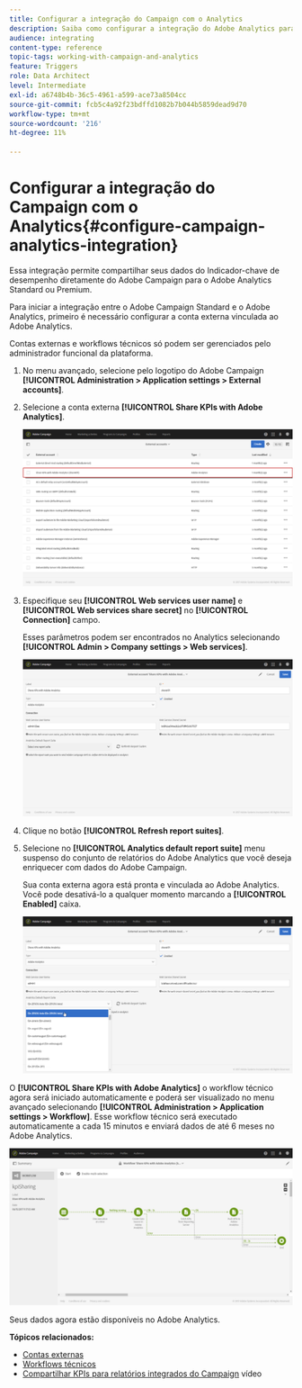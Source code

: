 ```yaml
---
title: Configurar a integração do Campaign com o Analytics
description: Saiba como configurar a integração do Adobe Analytics para começar a medir o sucesso de seus deliveries de email.
audience: integrating
content-type: reference
topic-tags: working-with-campaign-and-analytics
feature: Triggers
role: Data Architect
level: Intermediate
exl-id: a6748b4b-36c5-4961-a599-ace73a8504cc
source-git-commit: fcb5c4a92f23bdffd1082b7b044b5859dead9d70
workflow-type: tm+mt
source-wordcount: '216'
ht-degree: 11%

---
```


# Configurar a integração do Campaign com o Analytics{#configure-campaign-analytics-integration}

Essa integração permite compartilhar seus dados do Indicador-chave de desempenho diretamente do Adobe Campaign para o Adobe Analytics Standard ou Premium.

Para iniciar a integração entre o Adobe Campaign Standard e o Adobe Analytics, primeiro é necessário configurar a conta externa vinculada ao Adobe Analytics.

Contas externas e workflows técnicos só podem ser gerenciados pelo administrador funcional da plataforma.

1. No menu avançado, selecione pelo logotipo do Adobe Campaign **[!UICONTROL Administration > Application settings > External accounts]**.
1. Selecione a conta externa **[!UICONTROL Share KPIs with Adobe Analytics]**.

   ![](assets/analytics_2.png)

1. Especifique seu **[!UICONTROL Web services user name]** e **[!UICONTROL Web services share secret]** no **[!UICONTROL Connection]** campo.

   Esses parâmetros podem ser encontrados no Analytics selecionando **[!UICONTROL Admin > Company settings > Web services]**.

   ![](assets/analytics_1.png)

1. Clique no botão **[!UICONTROL Refresh report suites]**.
1. Selecione no **[!UICONTROL Analytics default report suite]** menu suspenso do conjunto de relatórios do Adobe Analytics que você deseja enriquecer com dados do Adobe Campaign.

   Sua conta externa agora está pronta e vinculada ao Adobe Analytics. Você pode desativá-lo a qualquer momento marcando a **[!UICONTROL Enabled]** caixa.

   ![](assets/analytics.png)

O **[!UICONTROL Share KPIs with Adobe Analytics]** o workflow técnico agora será iniciado automaticamente e poderá ser visualizado no menu avançado selecionando **[!UICONTROL Administration > Application settings > Workflow]**. Esse workflow técnico será executado automaticamente a cada 15 minutos e enviará dados de até 6 meses no Adobe Analytics.

![](assets/analytics_3.png)

Seus dados agora estão disponíveis no Adobe Analytics.

**Tópicos relacionados:**

* [Contas externas](../../administration/using/external-accounts.md)
* [Workflows técnicos](../../administration/using/technical-workflows.md)
* [Compartilhar KPIs para relatórios integrados do Campaign](https://helpx.adobe.com/marketing-cloud/how-to/email-marketing.html) vídeo
